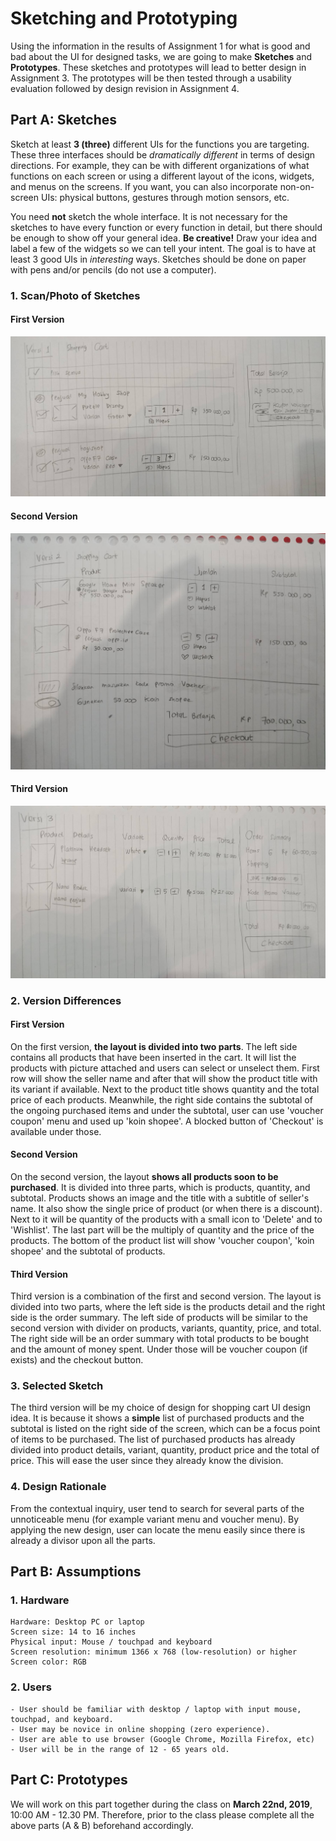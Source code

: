 # Sketching and Prototyping
Using the information in the results of Assignment 1 for what is good and bad about the UI for designed tasks, we are going to make **Sketches** and **Prototypes**. These sketches and prototypes will lead to better design in Assignment 3. The prototypes will be then tested through a usability evaluation followed by design revision in Assignment 4.

## Part A: Sketches
Sketch at least **3 (three)** different UIs for the functions you are targeting. These three interfaces should be _dramatically different_ in terms of design directions. For example, they can be with different organizations of what functions on each screen or using a different layout of the icons, widgets, and menus on the screens. If you want, you can also incorporate non-on-screen UIs: physical buttons, gestures through motion sensors, etc.

You need **not** sketch the whole interface. It is not necessary for the sketches to have every function or every function in detail, but there should be enough to show off your general idea. **Be creative!** Draw your idea and label a few of the widgets so we can tell your intent. The goal is to have at least 3 good UIs in *interesting* ways. Sketches should be done on paper with pens and/or pencils (do not use a computer).

### 1. Scan/Photo of Sketches

#### First Version
![Scan/Photo of Sketches](images/2303166.jpg)
#### Second Version
![Scan/Photo of Sketches](images/2303169.jpg)
#### Third Version
![Scan/Photo of Sketches](images/2303168.jpg)

### 2. Version Differences
#### First Version
On the first version, **the layout is divided into two parts**. The left side contains all products that have been inserted in the cart. It will list the products with picture attached and users can select or unselect them. First row will show the seller name and after that will show the product title with its variant if available. Next to the product title shows quantity and the total price of each products. Meanwhile, the right side contains the subtotal of the ongoing purchased items and under the subtotal, user can use 'voucher coupon' menu and used up 'koin shopee'. A blocked button of 'Checkout' is available under those.

#### Second Version
On the second version, the layout **shows all products soon to be purchased**. It is divided into three parts, which is products, quantity, and subtotal. Products shows an image and the title with a subtitle of seller's name. It also show the single price of product (or when there is a discount). Next to it will be quantity of the products with a small icon to 'Delete' and to 'Wishlist'. The last part will be the multiply of quantity and the price of the products. The bottom of the product list will show 'voucher coupon', 'koin shopee' and the subtotal of products.

#### Third Version
Third version is a combination of the first and second version. The layout is divided into two parts, where the left side is the products detail and the right side is the order summary. The left side of products will be similar to the second version with divider on products, variants, quantity, price, and total. The right side will be an order summary with total products to be bought and the amount of money spent. Under those will be voucher coupon (if exists) and the checkout button.

### 3. Selected Sketch
The third version will be my choice of design for shopping cart UI design idea. It is because it shows a **simple** list of purchased products and the subtotal is listed on the right side of the screen, which can be a focus point of items to be purchased. The list of purchased products has already divided into product details, variant, quantity, product price and the total of price. This will ease the user since they already know the division.

### 4. Design Rationale
From the contextual inquiry, user tend to search for several parts of the unnoticeable menu (for example variant menu and voucher menu). By applying the new design, user can locate the menu easily since there is already a divisor upon all the parts.

## Part B: Assumptions
### 1. Hardware
```
Hardware: Desktop PC or laptop
Screen size: 14 to 16 inches
Physical input: Mouse / touchpad and keyboard
Screen resolution: minimum 1366 x 768 (low-resolution) or higher
Screen color: RGB
```
### 2. Users
```
- User should be familiar with desktop / laptop with input mouse, touchpad, and keyboard.
- User may be novice in online shopping (zero experience).
- User are able to use browser (Google Chrome, Mozilla Firefox, etc)
- User will be in the range of 12 - 65 years old.
```

## Part C: Prototypes
We will work on this part together during the class on **March 22nd, 2019**, 10:00 AM - 12.30 PM. Therefore, prior to the class please complete all the above parts (A & B) beforehand accordingly.
